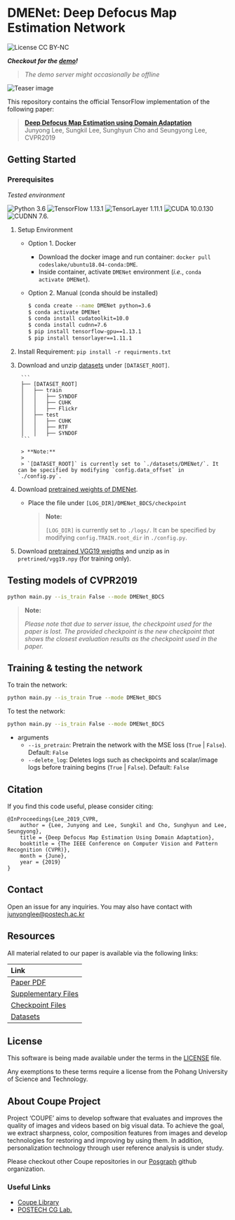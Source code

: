 # DMENet: Deep Defocus Map Estimation Network
![License CC BY-NC](https://img.shields.io/badge/license-GNU_AGPv3-green.svg?style=plastic)

***Checkout for the [demo](https://2JI532DIZN4TSYWF.anvil.app/BIEWGFSFTYML53VXPQZBRNTX)!***
> *The demo server might occasionally be offline*

![Teaser image](./assets/figure.png)

This repository contains the official TensorFlow implementation of the following paper:

> **[Deep Defocus Map Estimation using Domain Adaptation](http://cg.postech.ac.kr/papers/2019_CVPR_JY.pdf)**<br>
> Junyong Lee, Sungkil Lee, Sunghyun Cho and Seungyong Lee, CVPR2019


## Getting Started
### Prerequisites
*Tested environment*

![Python 3.6](https://img.shields.io/badge/Python-3.6.13-green.svg?style=plastic)
![TensorFlow 1.13.1](https://img.shields.io/badge/tensorflow-1.15.0-green.svg?style=plastic)
![TensorLayer 1.11.1](https://img.shields.io/badge/tensorlayer-1.11.1-green.svg?style=plastic)
![CUDA 10.0.130](https://img.shields.io/badge/CUDA-10.0.130-green.svg?style=plastic)
![CUDNN 7.6.](https://img.shields.io/badge/CUDNN-7.6.5-green.svg?style=plastic)

1. Setup Environment 
    * Option 1. Docker
        * Download the docker image and run container: `docker pull codeslake/ubuntu18.04-conda:DME`.
        * Inside container, activate `DMENet` environment (*i.e.*, `conda activate DMENet`).

    * Option 2. Manual (conda should be installed)
        ```bash
        $ conda create --name DMENet python=3.6
        $ conda activate DMENet
        $ conda install cudatoolkit=10.0
        $ conda install cudnn=7.6
        $ pip install tensorflow-gpu==1.13.1
        $ pip install tensorlayer==1.11.1
        ```

2. Install Requirement: `pip install -r requirments.txt`


3. Download and unzip [datasets](https://www.dropbox.com/s/s6ehxpvu9xxu9w8/datasets.zip?dl=1) under `[DATASET_ROOT]`.

        ```
        ├── [DATASET_ROOT]
        │   ├── train
        │   │   ├── SYNDOF
        │   │   ├── CUHK
        │   │   ├── Flickr
        │   ├── test
        │   │   ├── CUHK
        │   │   ├── RTF
        │   │   ├── SYNDOF
        ```

        > **Note:**
        >
        > `[DATASET_ROOT]` is currently set to `./datasets/DMENet/`. It can be specified by modifying `config.data_offset` in `./config.py`.

4. Download [pretrained weights of DMENet](https://www.dropbox.com/s/04lg03ogsto1fmw/DMENet_BDCS.zip?dl=1).
    * Place the file under `[LOG_DIR]/DMENet_BDCS/checkpoint`

        > **Note:**
        >
        > `[LOG_DIR]` is currently set to `./logs/`. It can be specified by modifying `config.TRAIN.root_dir` in `./config.py`.

5. Download [pretrained VGG19 weigths](https://www.dropbox.com/s/7ah1jwrmggog4q9/vgg19.zip?dl=1) and unzip as in `pretrined/vgg19.npy` (for training only).

## Testing models of CVPR2019

```bash
python main.py --is_train False --mode DMENet_BDCS
```

> **Note:**
>
> *Please note that due to server issue, the checkpoint used for the paper is lost.
> The provided checkpoint is the new checkpoint that shows the closest evaluation results as the checkpoint used in the paper.*

## Training & testing the network

To train the network:

```bash
python main.py --is_train True --mode DMENet_BDCS
```

To test the network:

```bash
python main.py --is_train False --mode DMENet_BDCS
```

* arguments
    * `--is_pretrain`: Pretrain the network with the MSE loss (`True` | `False`). Default: `False`
    * `--delete_log`: Deletes logs such as checkpoints and  scalar/image logs before training begins (`True` | `False`). Default: `False`


## Citation
If you find this code useful, please consider citing:

```
@InProceedings{Lee_2019_CVPR,
    author = {Lee, Junyong and Lee, Sungkil and Cho, Sunghyun and Lee, Seungyong},
    title = {Deep Defocus Map Estimation Using Domain Adaptation},
    booktitle = {The IEEE Conference on Computer Vision and Pattern Recognition (CVPR)},
    month = {June},
    year = {2019}
}
```

## Contact
Open an issue for any inquiries.
You may also have contact with [junyonglee@postech.ac.kr](mailto:junyonglee@postech.ac.kr)

## Resources
All material related to our paper is available via the following links:

| Link |
| :-------------- |
| [Paper PDF](https://www.dropbox.com/s/pmjhh1ocugagwyh/Lee_Deep_Defocus_Map_Estimation_Using_Domain_Adaptation_CVPR_2019_paper.pdf?dl=1) |
| [Supplementary Files](https://www.dropbox.com/s/van0beau0npq3de/supp.zip?dl=1) |
| [Checkpoint Files](https://www.dropbox.com/s/04lg03ogsto1fmw/DMENet_BDCS.zip?dl=1) |
| [Datasets](https://www.dropbox.com/s/s6ehxpvu9xxu9w8/datasets.zip?dl=1)|

## License
This software is being made available under the terms in the [LICENSE](LICENSE) file.

Any exemptions to these terms require a license from the Pohang University of Science and Technology.

## About Coupe Project
Project ‘COUPE’ aims to develop software that evaluates and improves the quality of images and videos based on big visual data. To achieve the goal, we extract sharpness, color, composition features from images and develop technologies for restoring and improving by using them. In addition, personalization technology through user reference analysis is under study.  
    
Please checkout other Coupe repositories in our [Posgraph](https://github.com/posgraph) github organization.

### Useful Links
* [Coupe Library](http://coupe.postech.ac.kr/)
* [POSTECH CG Lab.](http://cg.postech.ac.kr/)
